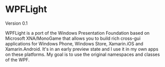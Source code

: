 WPFLight
========

Version 0.1

WPFLight is a port of the Windows Presentation Foundation based on Microsoft XNA/MonoGame that allows you to build rich cross-gui applications for Windows Phone, Windows Store, Xamarin.iOS and Xamarin.Android. It's in an early preview state and I use it in my own apps on these platforms. My goal is to use the original namespaces and classes of the WPF.
